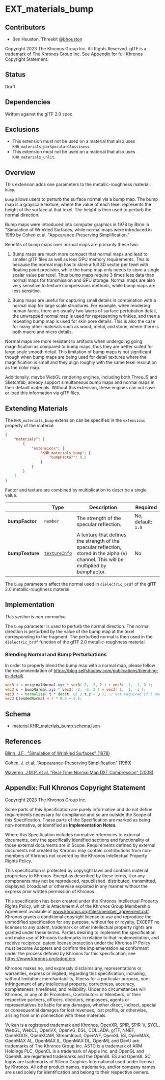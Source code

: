 # EXT\_materials\_bump

## Contributors

- Ben Houston, Threekit [@bhouston](https://github.com/bhouston)

Copyright 2023 The Khronos Group Inc. All Rights Reserved. glTF is a trademark of The Khronos Group Inc.
See [Appendix](#appendix-full-khronos-copyright-statement) for full Khronos Copyright Statement.

## Status

Draft

## Dependencies

Written against the glTF 2.0 spec.

## Exclusions

- This extension must not be used on a material that also uses `KHR_materials_pbrSpecularGlossiness`.
- This extension must not be used on a material that also uses `KHR_materials_unlit`.

## Overview

This extension adds one parameters to the metallic-roughness material: `bump`.

`bump` allows users to perturb the surface normal via a bump map. The bump map is a grayscale texture, where the value of each texel represents the height of the surface at that texel.  The height is then used to perturb the normal direction.

Bump maps were introduced into computer graphics in 1978 by Blinn in "Simulation of Wrinkled Surfaces, while normal maps were introduced in 1989 by Cohen et al, "Appearance-Preserving Simplification."

Benefits of bump maps over normal maps are primarily these two:

1. Bump maps are much more compact that normal maps and lead to smaller glTF files as well as less GPU memory requirements.  This is because the normal map has to store a full 3D vector per texel with floating point precision, while the bump map only needs to store a single scalar value per texel.  Thus bump maps require 3 times less data than normal maps for transmission and GPU storage.  Normal maps are also very sensitive to texture compressions methods, while bump maps are less sensitive.

2. Bump maps are useful for capturing small details in combination with a normal map for large scale structures.  For example, when rendering human faces, there are usually two layers of surface pertubation detail, the unwrapped normal map is used for representing wrinkles, and then a repeating bump map is used for skin pore details.  This is also the case for many other materials such as wood, metal, and stone, where there is both macro and micro details.

Normal maps are more resistant to artifacts when undergoing going magnification as compared to bump maps, thus they are better suited for large scale smooth detail.  This limitation of bump maps is not significant though when bump maps are being used for detail textures where the magnification is small and they align roughly with the same texel resolution as the color map.

Additionally, maybe WebGL rendering engines, including both ThreeJS and Sketchfab, already support simultaneous bump maps and normal maps in their default materials.  Without this extension, these engines can not save or load this information via glTF files.

## Extending Materials

The `KHR_materials_bump` extension can be specified in the `extensions` property of the material:

```json
{
    "materials": [
        {
            "extensions": {
                "KHR_materials_bump": {
                    "bumpFactor": 0.5
                }
            }
        }
    ]
}
```

Factor and texture are combined by multiplication to describe a single value.

| |Type|Description|Required|
|-|----|-----------|--------|
| **bumpFactor** | `number` | The strength of the specular reflection. | No, default: `1.0`|
| **bumpTexture** | [`textureInfo`](https://www.khronos.org/registry/glTF/specs/2.0/glTF-2.0.html#reference-textureinfo) | A texture that defines the strength of the specular reflection, stored in the alpha (`A`) channel. This will be multiplied by bumpFactor. | No |

The `bump` parameters affect the normal used in `dielectric_brdf` of the glTF 2.0 metallic-roughness material.

## Implementation

*This section is non-normative.*

The `bump` parameter is used to perturb the normal direction. The normal direction is perturbed by the value of the bump map at the texel corresponding to the fragment. The perturbed normal is then used in the `dielectric_brdf` function of the glTF 2.0 metallic-roughness material.

### Blending Normal and Bump Perturbations

In order to properly blend the bump map with a normal map, please follow the recommendation of https://blog.selfshadow.com/publications/blending-in-detail/.

```glsl
vec3 t = originalNormal.xyz * vec3( 2,  2, 2 ) + vec3( -1, -1, 0 );
vec3 u = bumpNormal.xyz * vec3( -2, -2, 2 ) + vec3( 1,  1, -1 );
vec3 r = normalize( t * dot(t, u) / t.z - u ); // not required if t and u are pre-normalized
vec3 blendedNormal = r * 0.5 + 0.5;
```

## Schema

- [material.KHR_materials_bump.schema.json](schema/material.KHR_materials_bump.schema.json)

## References

[Blinn, J.F., "Simulation of Wrinkled Surfaces" (1978)](https://www.microsoft.com/en-us/research/wp-content/uploads/1978/01/p286-blinn.pdf)

[Cohen, J. et al. "Appearance-Preserving Simplification" (1989)](http://www.cs.unc.edu/~geom/APS/APS.pdf)

[Waveren, J.M.P. et al. "Real-Time Normal Map DXT Compression" (2008)](https://developer.download.nvidia.com/whitepapers/2008/real-time-normal-map-dxt-compression.pdf)

## Appendix: Full Khronos Copyright Statement

Copyright 2023 The Khronos Group Inc.

Some parts of this Specification are purely informative and do not define requirements
necessary for compliance and so are outside the Scope of this Specification. These
parts of the Specification are marked as being non-normative, or identified as
**Implementation Notes**.

Where this Specification includes normative references to external documents, only the
specifically identified sections and functionality of those external documents are in
Scope. Requirements defined by external documents not created by Khronos may contain
contributions from non-members of Khronos not covered by the Khronos Intellectual
Property Rights Policy.

This specification is protected by copyright laws and contains material proprietary
to Khronos. Except as described by these terms, it or any components
may not be reproduced, republished, distributed, transmitted, displayed, broadcast
or otherwise exploited in any manner without the express prior written permission
of Khronos.

This specification has been created under the Khronos Intellectual Property Rights
Policy, which is Attachment A of the Khronos Group Membership Agreement available at
www.khronos.org/files/member_agreement.pdf. Khronos grants a conditional
copyright license to use and reproduce the unmodified specification for any purpose,
without fee or royalty, EXCEPT no licenses to any patent, trademark or other
intellectual property rights are granted under these terms. Parties desiring to
implement the specification and make use of Khronos trademarks in relation to that
implementation, and receive reciprocal patent license protection under the Khronos
IP Policy must become Adopters and confirm the implementation as conformant under
the process defined by Khronos for this specification;
see https://www.khronos.org/adopters.

Khronos makes no, and expressly disclaims any, representations or warranties,
express or implied, regarding this specification, including, without limitation:
merchantability, fitness for a particular purpose, non-infringement of any
intellectual property, correctness, accuracy, completeness, timeliness, and
reliability. Under no circumstances will Khronos, or any of its Promoters,
Contributors or Members, or their respective partners, officers, directors,
employees, agents or representatives be liable for any damages, whether direct,
indirect, special or consequential damages for lost revenues, lost profits, or
otherwise, arising from or in connection with these materials.

Vulkan is a registered trademark and Khronos, OpenXR, SPIR, SPIR-V, SYCL, WebGL,
WebCL, OpenVX, OpenVG, EGL, COLLADA, glTF, NNEF, OpenKODE, OpenKCAM, StreamInput,
OpenWF, OpenSL ES, OpenMAX, OpenMAX AL, OpenMAX IL, OpenMAX DL, OpenML and DevU are
trademarks of The Khronos Group Inc. ASTC is a trademark of ARM Holdings PLC,
OpenCL is a trademark of Apple Inc. and OpenGL and OpenML are registered trademarks
and the OpenGL ES and OpenGL SC logos are trademarks of Silicon Graphics
International used under license by Khronos. All other product names, trademarks,
and/or company names are used solely for identification and belong to their
respective owners.
